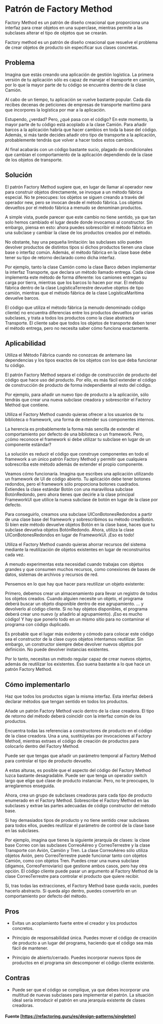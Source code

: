 # Patrón de Factory Method

Factory Method es un patrón de diseño creacional que proporciona una interfaz para crear objetos en una superclase, mientras permite a las subclases alterar el tipo de objetos que se crearán.

Factory method es un patrón de diseño creacional que resuelve el problema de crear objetos de producto sin especificar sus clases concretas.

## Problema

Imagina que estás creando una aplicación de gestión logística. La primera versión de tu aplicación sólo es capaz de manejar el transporte en camión, por lo que la mayor parte de tu código se encuentra dentro de la clase Camión.

Al cabo de un tiempo, tu aplicación se vuelve bastante popular. Cada día recibes decenas de peticiones de empresas de transporte marítimo para que incorpores la logística por mar a la aplicación.

Estupendo, ¿verdad? Pero, ¿qué pasa con el código? En este momento, la mayor parte de tu código está acoplado a la clase Camión. Para añadir barcos a la aplicación habría que hacer cambios en toda la base del código. Además, si más tarde decides añadir otro tipo de transporte a la aplicación, probablemente tendrás que volver a hacer todos estos cambios.

Al final acabarás con un código bastante sucio, plagado de condicionales que cambian el comportamiento de la aplicación dependiendo de la clase de los objetos de transporte.



## Solución

El patrón Factory Method sugiere que, en lugar de llamar al operador new para construir objetos directamente, se invoque a un método fábrica especial. No te preocupes: los objetos se siguen creando a través del operador new, pero se invocan desde el método fábrica. Los objetos devueltos por el método fábrica a menudo se denominan productos.

A simple vista, puede parecer que este cambio no tiene sentido, ya que tan solo hemos cambiado el lugar desde donde invocamos al constructor. Sin embargo, piensa en esto: ahora puedes sobrescribir el método fábrica en una subclase y cambiar la clase de los productos creados por el método.

No obstante, hay una pequeña limitación: las subclases sólo pueden devolver productos de distintos tipos si dichos productos tienen una clase base o interfaz común. Además, el método fábrica en la clase base debe tener su tipo de retorno declarado como dicha interfaz.

Por ejemplo, tanto la clase Camión como la clase Barco deben implementar la interfaz Transporte, que declara un método llamado entrega. Cada clase implementa este método de forma diferente: los camiones entregan su carga por tierra, mientras que los barcos lo hacen por mar. El método fábrica dentro de la clase LogísticaTerrestre devuelve objetos de tipo camión, mientras que el método fábrica de la clase LogísticaMarítima devuelve barcos.

El código que utiliza el método fábrica (a menudo denominado código cliente) no encuentra diferencias entre los productos devueltos por varias subclases, y trata a todos los productos como la clase abstracta Transporte. El cliente sabe que todos los objetos de transporte deben tener el método entrega, pero no necesita saber cómo funciona exactamente.

## Aplicabilidad

Utiliza el Método Fábrica cuando no conozcas de antemano las dependencias y los tipos exactos de los objetos con los que deba funcionar tu código.

El patrón Factory Method separa el código de construcción de producto del código que hace uso del producto. Por ello, es más fácil extender el código de construcción de producto de forma independiente al resto del código.

Por ejemplo, para añadir un nuevo tipo de producto a la aplicación, sólo tendrás que crear una nueva subclase creadora y sobrescribir el Factory Method que contiene.

Utiliza el Factory Method cuando quieras ofrecer a los usuarios de tu biblioteca o framework, una forma de extender sus componentes internos.

La herencia es probablemente la forma más sencilla de extender el comportamiento por defecto de una biblioteca o un framework. Pero, ¿cómo reconoce el framework si debe utilizar tu subclase en lugar de un componente estándar?

La solución es reducir el código que construye componentes en todo el framework a un único patrón Factory Method y permitir que cualquiera sobrescriba este método además de extender el propio componente.

Veamos cómo funcionaría. Imagina que escribes una aplicación utilizando un framework de UI de código abierto. Tu aplicación debe tener botones redondos, pero el framework sólo proporciona botones cuadrados. Extiendes la clase estándar Botón con una maravillosa subclase BotónRedondo, pero ahora tienes que decirle a la clase principal FrameworkUI que utilice la nueva subclase de botón en lugar de la clase por defecto.

Para conseguirlo, creamos una subclase UIConBotonesRedondos a partir de una clase base del framework y sobrescribimos su método crearBotón. Si bien este método devuelve objetos Botón en la clase base, haces que tu subclase devuelva objetos BotónRedondo. Ahora, utiliza la clase UIConBotonesRedondos en lugar de FrameworkUI. ¡Eso es todo!

Utiliza el Factory Method cuando quieras ahorrar recursos del sistema mediante la reutilización de objetos existentes en lugar de reconstruirlos cada vez.

A menudo experimentas esta necesidad cuando trabajas con objetos grandes y que consumen muchos recursos, como conexiones de bases de datos, sistemas de archivos y recursos de red.

Pensemos en lo que hay que hacer para reutilizar un objeto existente:

Primero, debemos crear un almacenamiento para llevar un registro de todos los objetos creados.
Cuando alguien necesite un objeto, el programa deberá buscar un objeto disponible dentro de ese agrupamiento.
… y devolverlo al código cliente.
Si no hay objetos disponibles, el programa deberá crear uno nuevo (y añadirlo al agrupamiento).
¡Eso es mucho código! Y hay que ponerlo todo en un mismo sitio para no contaminar el programa con código duplicado.

Es probable que el lugar más evidente y cómodo para colocar este código sea el constructor de la clase cuyos objetos intentamos reutilizar. Sin embargo, un constructor siempre debe devolver nuevos objetos por definición. No puede devolver instancias existentes.

Por lo tanto, necesitas un método regular capaz de crear nuevos objetos, además de reutilizar los existentes. Eso suena bastante a lo que hace un patrón Factory Method.

## Cómo implementarlo

Haz que todos los productos sigan la misma interfaz. Esta interfaz deberá declarar métodos que tengan sentido en todos los productos.

Añade un patrón Factory Method vacío dentro de la clase creadora. El tipo de retorno del método deberá coincidir con la interfaz común de los productos.

Encuentra todas las referencias a constructores de producto en el código de la clase creadora. Una a una, sustitúyelas por invocaciones al Factory Method, mientras extraes el código de creación de productos para colocarlo dentro del Factory Method.

Puede ser que tengas que añadir un parámetro temporal al Factory Method para controlar el tipo de producto devuelto.

A estas alturas, es posible que el aspecto del código del Factory Method luzca bastante desagradable. Puede ser que tenga un operador switch largo que elige qué clase de producto instanciar. Pero, no te preocupes, lo arreglaremos enseguida.

Ahora, crea un grupo de subclases creadoras para cada tipo de producto enumerado en el Factory Method. Sobrescribe el Factory Method en las subclases y extrae las partes adecuadas de código constructor del método base.

Si hay demasiados tipos de producto y no tiene sentido crear subclases para todos ellos, puedes reutilizar el parámetro de control de la clase base en las subclases.

Por ejemplo, imagina que tienes la siguiente jerarquía de clases: la clase base Correo con las subclases CorreoAéreo y CorreoTerrestre y la clase Transporte con Avión, Camión y Tren. La clase CorreoAéreo sólo utiliza objetos Avión, pero CorreoTerrestre puede funcionar tanto con objetos Camión, como con objetos Tren. Puedes crear una nueva subclase (digamos, CorreoFerroviario) que gestione ambos casos, pero hay otra opción. El código cliente puede pasar un argumento al Factory Method de la clase CorreoTerrestre para controlar el producto que quiere recibir.

Si, tras todas las extracciones, el Factory Method base queda vacío, puedes hacerlo abstracto. Si queda algo dentro, puedes convertirlo en un comportamiento por defecto del método.

## Pros

 - Evitas un acoplamiento fuerte entre el creador y los productos concretos.
 
 - Principio de responsabilidad única. Puedes mover el código de creación de producto a un lugar del programa, haciendo que el código sea más fácil de mantener.
 
 - Principio de abierto/cerrado. Puedes incorporar nuevos tipos de productos en el programa sin descomponer el código cliente existente.

 ## Contras

- Puede ser que el código se complique, ya que debes incorporar una multitud de nuevas subclases para implementar el patrón. La situación ideal sería introducir el patrón en una jerarquía existente de clases creadoras.

#### Fuente [https://refactoring.guru/es/design-patterns/singleton] 

